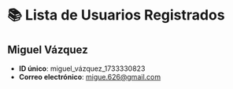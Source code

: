 # 📚 **Lista de Usuarios Registrados**

## Miguel Vázquez
- **ID único**: miguel_vázquez_1733330823
- **Correo electrónico**: migue.626@gmail.com

